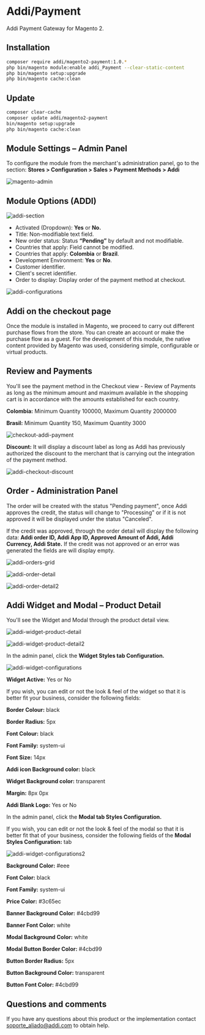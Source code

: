 # Addi/Payment

Addi Payment Gateway for Magento 2.


## Installation

```bash    
composer require addi/magento2-payment:1.0.*
php bin/magento module:enable addi_Payment --clear-static-content
php bin/magento setup:upgrade
php bin/magento cache:clean
```


## Update

```bash
composer clear-cache
composer update addi/magento2-payment
bin/magento setup:upgrade
php bin/magento cache:clean
```

## Module Settings – Admin Panel

To configure the module from the merchant's administration panel, go to the section: **Stores > Configuration > Sales > Payment Methods > Addi**

![magento-admin](https://user-images.githubusercontent.com/90288747/137793232-5cee48f1-5706-4022-aee9-25cfc439a2a0.png)


## Module Options (ADDI)

![addi-section](https://user-images.githubusercontent.com/90288747/137793224-cd73cd0c-946d-4d23-bac9-468b6e095c02.png)

- Activated (Dropdown): **Yes** or **No.**
- Title: Non-modifiable text field.
- New order status: Status **“Pending”** by default and not modifiable.
- Countries that apply: Field cannot be modified.
- Countries that apply: **Colombia** or **Brazil**.
- Development Environment: **Yes** or **No**.
- Customer identifier.
- Client's secret identifier.
- Order to display: Display order of the payment method at checkout.

![addi-configurations](https://user-images.githubusercontent.com/90288747/137793219-2c39f534-94d2-46f0-91a2-ef267b2b00d2.png)

## Addi on the checkout page

Once the module is installed in Magento, we proceed to carry out different purchase flows from the store. You can create an account or make the purchase flow as a guest.
For the development of this module, the native content provided by Magento was used, considering simple, configurable or virtual products.

## Review and Payments

You'll see the payment method in the Checkout view -
Review of Payments as long as the minimum amount and
maximum available in the shopping cart is in accordance with
the amounts established for each country.

**Colombia:** Minimum Quantity 100000, Maximum Quantity
2000000

**Brasil:** Minimum Quantity 150, Maximum Quantity 3000

![checkout-addi-payment](https://user-images.githubusercontent.com/90288747/137793231-bc3591d0-e75e-402e-a9f1-8c60368fe0d7.png)

**Discount:** It will display a discount label as long as Addi has previously authorized the discount to the merchant that is carrying out the integration of the payment method.

![addi-checkout-discount](https://user-images.githubusercontent.com/90288747/137793218-4fd32205-a361-43ae-9261-0f2e9c81f658.png)

## Order - Administration Panel

The order will be created with the status "Pending payment", once Addi approves the credit, the status will change to "Processing" or if it is not approved it will be displayed under the status "Canceled".

If the credit was approved, through the order detail
will display the following data: **Addi order ID,
Addi App ID, Approved Amount of
Addi, Addi Currency, Addi State.** If the credit
was not approved or an error was generated the fields are
will display empty.

![addi-orders-grid](https://user-images.githubusercontent.com/90288747/137793222-fc744e31-9c8a-4a48-8812-13ce3442f97e.png)

![addi-order-detail](https://user-images.githubusercontent.com/90288747/137793220-69ea67e5-9d5f-49a9-b637-0e1a145ede7b.png)

![addi-order-detail2](https://user-images.githubusercontent.com/90288747/137794787-1164e32a-4dc6-41a7-9d93-94a24290b835.png)

## Addi Widget and Modal – Product Detail

You'll see the Widget and Modal through the product detail view.

![addi-widget-product-detail](https://user-images.githubusercontent.com/90288747/137793228-3af97602-d42c-4cd5-a93e-fce85712e08d.png)


![addi-widget-product-detail2](https://user-images.githubusercontent.com/90288747/137793229-8681691c-20eb-4c8f-8d4c-f94a110da4e7.png)


In the admin panel, click the **Widget Styles tab
Configuration.**

![addi-widget-configurations](https://user-images.githubusercontent.com/90288747/137793226-26f66d9a-ac69-4ba0-b7fd-775fad6ccc34.png)

**Widget Active:** Yes or No

If you wish, you can edit or not the look & feel of the widget so that it is
better fit your business, consider the following fields:

**Border Colour:** black

**Border Radius:** 5px

**Font Colour:** black

**Font Family:** system-ui

**Font Size:** 14px

**Addi icon Background color:** black

**Widget Background color:** transparent

**Margin:** 8px 0px

**Addi Blank Logo:** Yes or No

In the admin panel, click the **Modal tab
Styles Configuration.**

If you wish, you can edit or not the look & feel of the modal so that it is
better fit that of your business, consider the following fields of
the **Modal Styles Configuration:** tab

![addi-widget-configurations2](https://user-images.githubusercontent.com/90288747/137793227-47d123dd-85b1-4121-9bd1-f6e9d22f0d16.png)


**Background Color:** #eee

**Font Color:** black

**Font Family:** system-ui

**Price Color:** #3c65ec

**Banner Background Color:** #4cbd99

**Banner Font Color:** white

**Modal Background Color:** white

**Modal Button Border Color:** #4cbd99

**Button Border Radius:** 5px

**Button Background Color:** transparent

**Button Font Color:** #4cbd99 


## **Questions and comments** ##

If you have any questions about this product or the implementation
contact soporte_aliado@addi.com to obtain
help.
